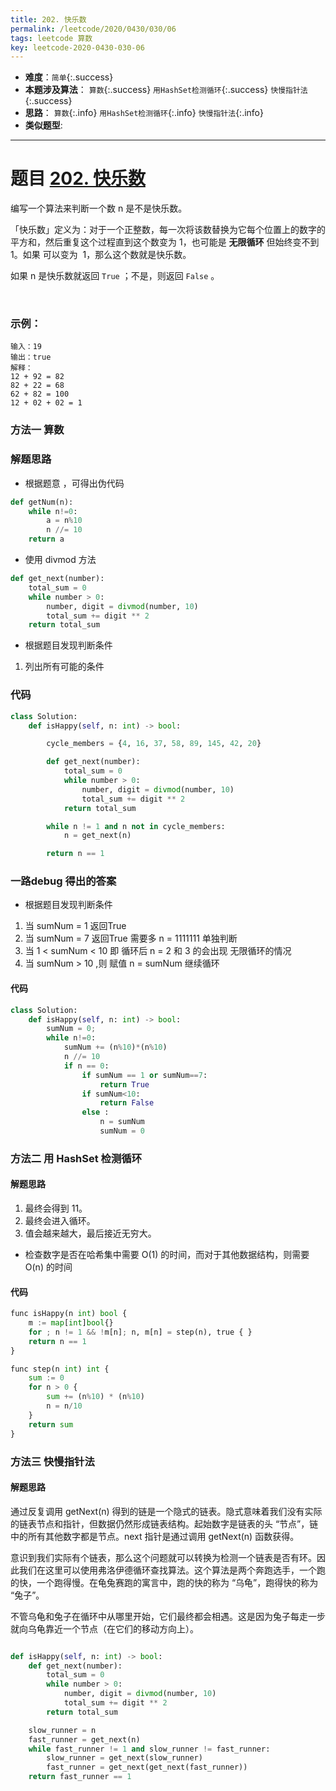 ```yaml
---
title: 202. 快乐数
permalink: /leetcode/2020/0430/030/06
tags: leetcode 算数
key: leetcode-2020-0430-030-06
---
```

- __难度__：`简单`{:.success}
- __本题涉及算法__： `算数`{:.success} `用HashSet检测循环`{:.success} `快慢指针法`{:.success}
- __思路__： `算数`{:.info} `用HashSet检测循环`{:.info} `快慢指针法`{:.info}
- __类似题型__:


---

# 题目 [202. 快乐数](https://leetcode-cn.com/problems/happy-number/)

编写一个算法来判断一个数 n 是不是快乐数。

「快乐数」定义为：对于一个正整数，每一次将该数替换为它每个位置上的数字的平方和，然后重复这个过程直到这个数变为 1，也可能是 __无限循环__ 但始终变不到 1。如果 可以变为  1，那么这个数就是快乐数。

如果 n 是快乐数就返回 `True` ；不是，则返回 `False` 。

 

### 示例：
```
输入：19
输出：true
解释：
12 + 92 = 82
82 + 22 = 68
62 + 82 = 100
12 + 02 + 02 = 1
```




### 方法一 算数
### 解题思路
- 根据题意 ，可得出伪代码
```python
def getNum(n):
    while n!=0:
        a = n%10
        n //= 10
    return a
```

- 使用 divmod 方法
```python
def get_next(number):
    total_sum = 0
    while number > 0:
        number, digit = divmod(number, 10)
        total_sum += digit ** 2
    return total_sum
```

- 根据题目发现判断条件
1. 列出所有可能的条件

### 代码

```python
class Solution:
    def isHappy(self, n: int) -> bool:

        cycle_members = {4, 16, 37, 58, 89, 145, 42, 20}

        def get_next(number):
            total_sum = 0
            while number > 0:
                number, digit = divmod(number, 10)
                total_sum += digit ** 2
            return total_sum

        while n != 1 and n not in cycle_members:
            n = get_next(n)

        return n == 1
```

### 一路debug 得出的答案
- 根据题目发现判断条件
1. 当 sumNum = 1 返回True
2. 当 sumNum = 7 返回True 需要多 n = 1111111 单独判断
3. 当 1 < sumNum < 10 即  循环后 n = 2 和 3  的会出现 无限循环的情况
4. 当 sumNum > 10 ,则 赋值 n = sumNum 继续循环

#### 代码
```python
class Solution:
    def isHappy(self, n: int) -> bool:
        sumNum = 0;
        while n!=0:
            sumNum += (n%10)*(n%10)
            n //= 10
            if n == 0:
                if sumNum == 1 or sumNum==7:
                    return True
                if sumNum<10:
                    return False
                else :
                    n = sumNum
                    sumNum = 0
```

### 方法二 用 HashSet 检测循环
#### 解题思路
1. 最终会得到 11。
2. 最终会进入循环。
3. 值会越来越大，最后接近无穷大。

- 检查数字是否在哈希集中需要 O(1) 的时间，而对于其他数据结构，则需要 O(n) 的时间
#### 代码
```python
func isHappy(n int) bool {
    m := map[int]bool{}
    for ; n != 1 && !m[n]; n, m[n] = step(n), true { }
    return n == 1
}

func step(n int) int {
    sum := 0
    for n > 0 {
        sum += (n%10) * (n%10)
        n = n/10
    }
    return sum
}

```
### 方法三 快慢指针法
#### 解题思路
通过反复调用 getNext(n) 得到的链是一个隐式的链表。隐式意味着我们没有实际的链表节点和指针，但数据仍然形成链表结构。起始数字是链表的头 “节点”，链中的所有其他数字都是节点。next 指针是通过调用 getNext(n) 函数获得。

意识到我们实际有个链表，那么这个问题就可以转换为检测一个链表是否有环。因此我们在这里可以使用弗洛伊德循环查找算法。这个算法是两个奔跑选手，一个跑的快，一个跑得慢。在龟兔赛跑的寓言中，跑的快的称为 “乌龟”，跑得快的称为 “兔子”。

不管乌龟和兔子在循环中从哪里开始，它们最终都会相遇。这是因为兔子每走一步就向乌龟靠近一个节点（在它们的移动方向上）。


```python

def isHappy(self, n: int) -> bool:  
    def get_next(number):
        total_sum = 0
        while number > 0:
            number, digit = divmod(number, 10)
            total_sum += digit ** 2
        return total_sum

    slow_runner = n
    fast_runner = get_next(n)
    while fast_runner != 1 and slow_runner != fast_runner:
        slow_runner = get_next(slow_runner)
        fast_runner = get_next(get_next(fast_runner))
    return fast_runner == 1

```
